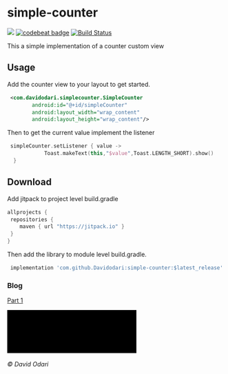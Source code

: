 # simple-counter

[![](https://jitpack.io/v/Davidodari/simple-counter.svg)](https://jitpack.io/#Davidodari/simple-counter) 
[![codebeat badge](https://codebeat.co/badges/f353a2f7-5c5e-491a-aaf0-948125c157ab)](https://codebeat.co/projects/github-com-davidodari-simple-counter-master)
[![Build Status](https://travis-ci.com/Davidodari/simple-counter.svg?branch=master)](https://travis-ci.com/Davidodari/simple-counter)

This a simple implementation of a counter custom view 

## Usage

Add the counter view to your layout to get started.

```xml
 <com.davidodari.simplecounter.SimpleCounter
        android:id="@+id/simpleCounter"
        android:layout_width="wrap_content"
        android:layout_height="wrap_content"/>

```
Then to get the current value implement the listener 
```kotlin
 simpleCounter.setListener { value ->
            Toast.makeText(this,"$value",Toast.LENGTH_SHORT).show()
  }
```

## Download

Add jitpack to project level build.gradle

```groovy
allprojects {
 repositories {
    maven { url "https://jitpack.io" }
 }
}
```

Then add the library to module level build.gradle.
```groovy
 implementation 'com.github.Davidodari:simple-counter:$latest_release'
```

### Blog

[Part 1](https://davidodari.hashnode.dev/create-once-use-everywhere-with-custom-views-part-1-ck05onmo2000m83s1hi9fj58w)

<img src="art/counter.gif" alt="counter demo" width="300" height="100"/>

<i>&copy; David Odari</i>

